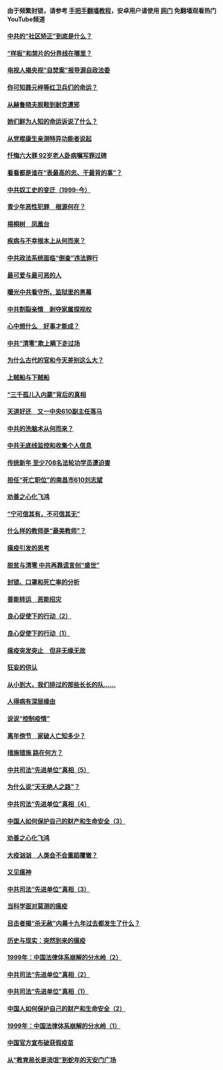 #### 由于频繁封锁，请参考 [手把手翻墙教程](https://github.com/gfw-breaker/guides/wiki/)，安卓用户请使用 [网门](https://github.com/gfw-breaker/nogfw/blob/master/dl.md?t=04090900) 免翻墙观看热门YouTube频道 

#### [中共的“社区矫正”到底是什么？](../pages/19/422870.md?t=04090900) 

#### [“样板”和禁片的分界线在哪里？](../pages/19/422704.md?t=04090900) 

#### [电视人揭央视“自焚案”报导源自政法委](../pages/19/422770.md?t=04090900) 

#### [你可知聂元梓等红卫兵们的命运？](../pages/19/422848.md?t=04090900) 

#### [从赫鲁晓夫脱鞋到耐克遭邪](../pages/19/422826.md?t=04090900) 

#### [她们鲜为人知的命运诉说了什么？](../pages/19/422754.md?t=04090900) 

#### [从党棍康生亲测特异功能者说起](../pages/19/422657.md?t=04090900) 

#### [忏悔六大罪 92岁老人卧病嘱写罪过碑](../pages/19/422750.md?t=04090900) 

#### [看看都是谁在“表最高的忠、干最背的事”？](../pages/19/422703.md?t=04090900) 

#### [中共奴工史的变迁（1999-今）](../pages/19/422656.md?t=04090900) 

#### [青少年恶性犯罪　根源何在？](../pages/19/422449.md?t=04090900) 

#### [梧桐树　凤凰台](../pages/19/422442.md?t=04090900) 

#### [疾病与不幸根本上从何而来？](../pages/19/422438.md?t=04090900) 

#### [中共政法系统面临“倒查”违法罪行](../pages/19/422497.md?t=04090900) 

#### [最可爱与最可恶的人](../pages/19/422448.md?t=04090900) 

#### [曝光中共看守所、监狱里的黑幕](../pages/19/422390.md?t=04090900) 

#### [中共割裂亲情　剥夺家属探视权](../pages/19/422364.md?t=04090900) 

#### [心中想什么　好事才能成？](../pages/19/422318.md?t=04090900) 

#### [中共“清零”欺上瞒下走过场](../pages/19/422306.md?t=04090900) 

#### [为什么古代的官和今天差别这么大？](../pages/19/422228.md?t=04090900) 

#### [上贼船与下贼船](../pages/19/422276.md?t=04090900) 

#### [“三千孤儿入内蒙”背后的真相](../pages/19/422229.md?t=04090900) 

#### [天道好还　又一中央610副主任落马](../pages/19/422155.md?t=04090900) 

#### [中共的洗脑术从何而来？](../pages/19/422154.md?t=04090900) 

#### [中共无底线监控和收集个人信息](../pages/19/422039.md?t=04090900) 

#### [传统新年 至少708名法轮功学员遭迫害](../pages/19/421946.md?t=04090900) 

#### [担任“死亡职位”的南昌市610刘志斌](../pages/19/421957.md?t=04090900) 

#### [劝善之心化飞鸿](../pages/19/421164.md?t=04090900) 

#### [“宁可信其有，不可信其无”](../pages/19/421691.md?t=04090900) 

#### [什么样的教师是“最美教师”？](../pages/19/421755.md?t=04090900) 

#### [瘟疫引发的思考](../pages/19/421594.md?t=04090900) 

#### [脱贫与清零 中共再靠谎言创“盛世”](../pages/19/421590.md?t=04090900) 

#### [封锁、口罩和死亡率的分析](../pages/19/421495.md?t=04090900) 

#### [善能转运　恶能招灾](../pages/19/421334.md?t=04090900) 

#### [良心促使下的行动（2）](../pages/19/421361.md?t=04090900) 

#### [良心促使下的行动（1）](../pages/19/421302.md?t=04090900) 

#### [瘟疫突发突止　但非无缘无故](../pages/19/421281.md?t=04090900) 

#### [狂妄的供认](../pages/19/421199.md?t=04090900) 

#### [从小到大，我们排过的那些长长的队……](../pages/19/421243.md?t=04090900) 

#### [人得病有深层缘由](../pages/19/420864.md?t=04090900) 

#### [说说“控制疫情”](../pages/19/420831.md?t=04090900) 

#### [离年傍节　家破人亡知多少？](../pages/19/420563.md?t=04090900) 

#### [措施错施  路在何方？](../pages/19/420076.md?t=04090900) 

#### [中共司法“先进单位”真相（5）](../pages/19/419453.md?t=04090900) 

#### [为什么说“天无绝人之路”？](../pages/19/419618.md?t=04090900) 

#### [中共司法“先进单位”真相（4）](../pages/19/419452.md?t=04090900) 

#### [中国人如何保护自己的财产和生命安全（3）](../pages/19/419405.md?t=04090900) 

#### [劝善之心化飞鸿](../pages/19/418758.md?t=04090900) 

#### [大疫汹汹　人类会不会重蹈覆辙？](../pages/19/419691.md?t=04090900) 

#### [又见瘟神](../pages/19/419225.md?t=04090900) 

#### [中共司法“先进单位”真相（3）](../pages/19/419451.md?t=04090900) 

#### [当科学面对莫测的瘟疫](../pages/19/419625.md?t=04090900) 

#### [目击者揭“杀无赦”内幕十九年过去都发生了什么？](../pages/19/419617.md?t=04090900) 

#### [历史与现实：突然到来的瘟疫](../pages/19/419619.md?t=04090900) 

#### [1999年：中国法律体系崩解的分水岭（2）](../pages/19/419455.md?t=04090900) 

#### [中共司法“先进单位”真相（2）](../pages/19/419450.md?t=04090900) 

#### [中共司法“先进单位”真相（1）](../pages/19/419449.md?t=04090900) 

#### [中国人如何保护自己的财产和生命安全（2）](../pages/19/419404.md?t=04090900) 

#### [1999年：中国法律体系崩解的分水岭（1）](../pages/19/419454.md?t=04090900) 

#### [中国官方宣布破获假疫苗](../pages/19/419504.md?t=04090900) 

#### [从“教育局长是流氓”到蛇年的天安门广场](../pages/19/419470.md?t=04090900) 

